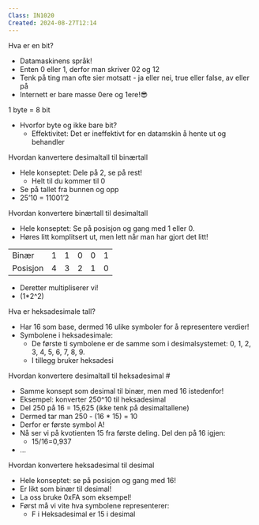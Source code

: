 ```yaml
---
Class: IN1020
Created: 2024-08-27T12:14
---
```

Hva er en bit?

- Datamaskinens språk!
- Enten 0 eller 1, derfor man skriver 02 og 12
- Tenk på ting man ofte sier motsatt - ja eller nei, true eller false, av eller på
- Internett er bare masse 0ere og 1ere!😎

  

1 byte = 8 bit

- Hvorfor byte og ikke bare bit?
    - Effektivitet: Det er ineffektivt for en datamskin å hente ut og behandler

  

  

Hvordan kanvertere desimaltall til binærtall

- Hele konseptet: Dele på 2, se på rest!
    - Helt til du kommer til 0
- Se på tallet fra bunnen og opp
- 25’10 = 11001’2

  

Hvordan konvertere binærtall til desimaltall

- Hele konseptet: Se på posisjon og gang med 1 eller 0.
- Høres litt komplitsert ut, men lett når man har gjort det litt!

  

|   |   |   |   |   |   |
|---|---|---|---|---|---|
|Binær|1|1|0|0|1|
|Posisjon|4|3|2|1|0|

- Deretter multipliserer vi!
- (1*2^2)

  

  

Hva er heksadesimale tall?

- Har 16 som base, dermed 16 ulike symboler for å representere verdier!
- Symbolene i heksadesimale:
    - De første ti symbolene er de samme som i desimalsystemet: 0, 1, 2, 3, 4, 5, 6, 7, 8, 9.
    - I tillegg bruker heksadesi

  

  

Hvordan konvertere desimaltall til heksadesimal #

- Samme konsept som desimal til binær, men med 16 istedenfor!
- Eksempel: konverter 250^10 til heksadesimal
- Del 250 på 16 = 15,625 (ikke tenk på desimaltallene)
- Dermed tar man 250 - (16 * 15) = 10
- Derfor er første symbol A!
- Nå ser vi på kvotienten 15 fra første deling. Del den på 16 igjen:
    - 15/16=0,937
- …

  

  

Hvordan konvertere heksadesimal til desimal

- Hele konseptet: se på posisjon og gang med 16!
- Er likt som binær til desimal!
- La oss bruke 0xFA som eksempel!
- Først må vi vite hva symbolene representerer:
    - F i Heksadesimal er 15 i desimal